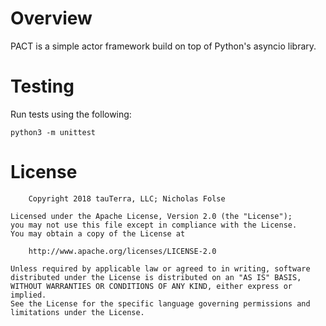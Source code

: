 
# Overview

PACT is a simple actor framework build on top of Python's
asyncio library.

# Testing

Run tests using the following:

    python3 -m unittest

# License

        Copyright 2018 tauTerra, LLC; Nicholas Folse

    Licensed under the Apache License, Version 2.0 (the "License");
    you may not use this file except in compliance with the License.
    You may obtain a copy of the License at

        http://www.apache.org/licenses/LICENSE-2.0

    Unless required by applicable law or agreed to in writing, software
    distributed under the License is distributed on an "AS IS" BASIS,
    WITHOUT WARRANTIES OR CONDITIONS OF ANY KIND, either express or implied.
    See the License for the specific language governing permissions and
    limitations under the License.